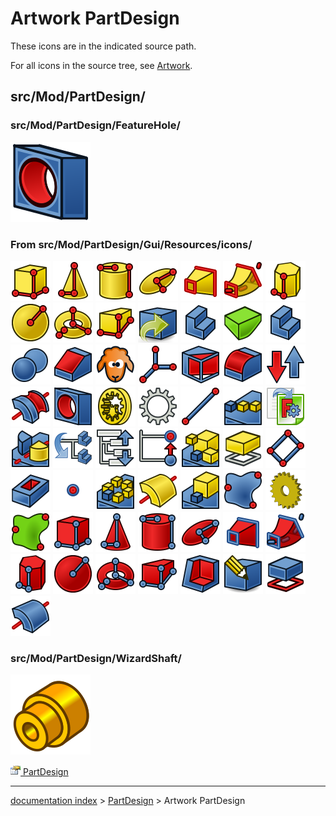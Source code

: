 # Artwork PartDesign
These icons are in the indicated source path.

For all icons in the source tree, see [Artwork](Artwork.md).

## src/Mod/PartDesign/

### src/Mod/PartDesign/FeatureHole/

 ![](images/PartDesign_Hole.svg ) 

### From src/Mod/PartDesign/Gui/Resources/icons/ 

 <img alt="" src=images/PartDesign_Additive_Box.svg  style="width:64px;"> <img alt="" src=images/PartDesign_Additive_Cone.svg  style="width:64px;"> <img alt="" src=images/PartDesign_Additive_Cylinder.svg  style="width:64px;"> <img alt="" src=images/PartDesign_Additive_Ellipsoid.svg  style="width:64px;"> <img alt="" src=images/PartDesign_Additive_Loft.svg  style="width:64px;"> <img alt="" src=images/PartDesign_Additive_Pipe.svg  style="width:64px;"> <img alt="" src=images/PartDesign_Additive_Prism.svg  style="width:64px;"> <img alt="" src=images/PartDesign_Additive_Sphere.svg  style="width:64px;"> <img alt="" src=images/PartDesign_Additive_Torus.svg  style="width:64px;"> <img alt="" src=images/PartDesign_Additive_Wedge.svg  style="width:64px;"> <img alt="" src=images/PartDesign_BaseFeature.svg  style="width:64px;"> <img alt="" src=images/PartDesign_Body.svg  style="width:64px;"> <img alt="" src=images/PartDesign_Body_old.svg  style="width:64px;"> <img alt="" src=images/PartDesign_Body_Tree.svg  style="width:64px;"> <img alt="" src=images/PartDesign_Boolean.svg  style="width:64px;"> <img alt="" src=images/PartDesign_Chamfer.svg  style="width:64px;"> <img alt="" src=images/PartDesign_Clone.svg  style="width:64px;"> <img alt="" src=images/PartDesign_CoordinateSystem.svg  style="width:64px;"> <img alt="" src=images/PartDesign_Draft.svg  style="width:64px;"> <img alt="" src=images/PartDesign_Fillet.svg  style="width:64px;"> <img alt="" src=images/PartDesign_Flip_Direction.svg  style="width:64px;"> <img alt="" src=images/PartDesign_Groove.svg  style="width:64px;"> <img alt="" src=images/PartDesign_Hole.svg  style="width:64px;"> <img alt="" src=images/PartDesign_InternalExternalGear.svg  style="width:64px;"> <img alt="" src=images/PartDesign_InvoluteGear.svg  style="width:64px;"> <img alt="" src=images/PartDesign_Line.svg  style="width:64px;"> <img alt="" src=images/PartDesign_LinearPattern.svg  style="width:64px;"> <img alt="" src=images/PartDesign_Migrate.svg  style="width:64px;"> <img alt="" src=images/PartDesign_Mirrored.svg  style="width:64px;"> <img alt="" src=images/PartDesign_MoveFeature.svg  style="width:64px;"> <img alt="" src=images/PartDesign_MoveFeatureInTree.svg  style="width:64px;"> <img alt="" src=images/PartDesign_MoveTip.svg  style="width:64px;"> <img alt="" src=images/PartDesign_MultiTransform.svg  style="width:64px;"> <img alt="" src=images/PartDesign_Pad.svg  style="width:64px;"> <img alt="" src=images/PartDesign_Plane.svg  style="width:64px;"> <img alt="" src=images/PartDesign_Pocket.svg  style="width:64px;"> <img alt="" src=images/PartDesign_Point.svg  style="width:64px;"> <img alt="" src=images/PartDesign_PolarPattern.svg  style="width:64px;"> <img alt="" src=images/PartDesign_Revolution.svg  style="width:64px;"> <img alt="" src=images/PartDesign_Scaled.svg  style="width:64px;"> <img alt="" src=images/PartDesign_ShapeBinder.svg  style="width:64px;"> <img alt="" src=images/PartDesign_Sprocket.svg  style="width:64px;"> <img alt="" src=images/PartDesign_SubShapeBinder.svg  style="width:64px;"> <img alt="" src=images/PartDesign_Subtractive_Box.svg  style="width:64px;"> <img alt="" src=images/PartDesign_Subtractive_Cone.svg  style="width:64px;"> <img alt="" src=images/PartDesign_Subtractive_Cylinder.svg  style="width:64px;"> <img alt="" src=images/PartDesign_Subtractive_Ellipsoid.svg  style="width:64px;"> <img alt="" src=images/PartDesign_Subtractive_Loft.svg  style="width:64px;"> <img alt="" src=images/PartDesign_Subtractive_Pipe.svg  style="width:64px;"> <img alt="" src=images/PartDesign_Subtractive_Prism.svg  style="width:64px;"> <img alt="" src=images/PartDesign_Subtractive_Sphere.svg  style="width:64px;"> <img alt="" src=images/PartDesign_Subtractive_Torus.svg  style="width:64px;"> <img alt="" src=images/PartDesign_Subtractive_Wedge.svg  style="width:64px;"> <img alt="" src=images/PartDesign_Thickness.svg  style="width:64px;"> <img alt="" src=images/PartDesignWorkbench.svg  style="width:64px;"> <img alt="" src=images/Tree_PartDesign_Pad.svg  style="width:64px;"> <img alt="" src=images/Tree_PartDesign_Revolution.svg  style="width:64px;"> 

### src/Mod/PartDesign/WizardShaft/

 ![](images/WizardShaft.svg ) 

 

[<img src="images/Property.png" style="width:16px"> PartDesign](Category_PartDesign.md)

---
[documentation index](../README.md) > [PartDesign](Category_PartDesign.md) > Artwork PartDesign

